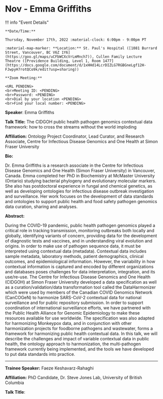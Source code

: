 # Nov - Emma Griffiths

!!! info "Event Details"

    **Date/Time:**

    Thursday, November 17th, 2022 :material-clock: 6:00pm - 9:00pm PT

    :material-map-marker: **Location:** St. Paul's Hospital ([1081 Burrard Street, Vancouver, BC V6Z 1Y6](https://goo.gl/maps/uCFbWCXcVrLmMnch7)), Cullen Family Lecture Theatre ([Providence Building, Level 1, Room 1477](https://docs.google.com/document/d/1xHHd14LcrDIZLG7RGBGneLgf12H-FJwpyH7rotQCo9k/edit?usp=sharing))

    **Zoom Meeting:**

    <URL PENDING>
    <br>Meeting ID: <PENDING>
    <br>Password: <PENDING>
    <br>Dial by your location <PENDING>
    <br>Find your local number: <PENDING>

**Speaker**: Emma Griffiths

**Talk Title:** The CIDGOH public health pathogen genomics contextual data framework: how to cross the streams without the world imploding

**Affiliation:** Ontology Project Coordinator, Lead Curator, and Research Associate, Centre for Infectious Disease Genomics and One Health at Simon Fraser University

**Bio:**

Dr. Emma Griffiths is a research associate in the Centre for Infectious Disease Genomics and One Health (Simon Fraser University) in Vancouver, Canada. Emma completed her PhD in Biochemistry at McMaster University (Ontario) studying bacterial phylogeny and evolutionary molecular markers. She also has postdoctoral experience in fungal and chemical genetics, as well as developing ontologies for infectious disease outbreak investigation and surveillance. Her work focuses on the development of data standards and ontologies to support public health and food safety pathogen genomics data curation, sharing and analyses.

**Abstract:**

During the COVID-19 pandemic, public health pathogen genomics played a critical role in tracking transmission, monitoring outbreaks both locally and globally, identifying variants of concern, providing data for the development of diagnostic tests and vaccines, and in understanding viral evolution and origins. In order to make use of pathogen sequence data, it must be interpreted using contextual data (metadata). Contextual data includes sample metadata, laboratory methods, patient demographics, clinical outcomes, and epidemiological information. However, the variability in how contextual information is captured and encoded by different organizations and databases poses challenges for data interpretation, integration, and its use/re-use. The Centre for Infectious Disease Genomics and One Health (CIDGOH) at Simon Fraser University developed a data specification as well as a curation/validation/data transformation tool called the DataHarmonizer which were used by members of the Canadian COVID Genomics Network (CanCOGeN) to harmonize SARS-CoV-2 contextual data for national surveillance and for public repository submission. In order to support coordination of international surveillance efforts, we have partnered with the Public Health Alliance for Genomic Epidemiology to make these resources available for use worldwide. The specification was also adapted for harmonizing Monkeypox data, and in conjunction with other harmonization projects for foodborne pathogens and wastewater, forms a framework for harmonizing public health contextual data. In this talk, we will describe the challenges and impact of variable contextual data in public health, the ontology approach to harmonization, the multi-pathogen framework currently being implemented, and the tools we have developed to put data standards into practice.

---

**Trainee Speaker:** Faeze Keshavarz-Rahaghi

**Affiliation:** PhD Candidate, Dr. Steve Jones Lab, University of British Columbia

**Talk Title**: <PENDING>
